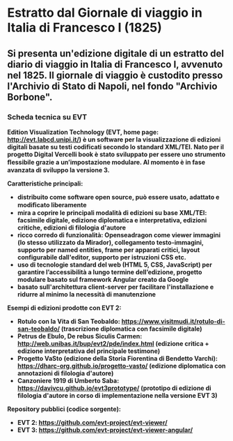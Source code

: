 ﻿# **Estratto dal Giornale di viaggio in Italia di Francesco I (1825)**
## **Si presenta un'edizione digitale di un estratto del diario di viaggio in Italia di Francesco I, avvenuto nel 1825. Il giornale di viaggio è custodito presso l'Archivio di Stato di Napoli, nel fondo "Archivio Borbone".**
### **Scheda tecnica su EVT**
**Edition Visualization Technology (EVT, home page: http://evt.labcd.unipi.it/) è un software per la visualizzazione di edizioni digitali basate su testi codificati secondo lo standard XML/TEI. Nato per il progetto Digital Vercelli book è stato sviluppato per essere uno strumento ﬂessibile grazie a un’impostazione modulare. Al momento è in fase avanzata di sviluppo la versione 3.**

**Caratteristiche principali:**

- **distribuito come software open source, può essere usato, adattato e modiﬁcato liberamente**
- **mira a coprire le principali modalità di edizioni su base XML/TEI: facsimile digitale, edizione diplomatica e interpretativa, edizioni critiche, edizioni di filologia d'autore**
- **ricco corredo di funzionalità: Openseadragon come viewer immagini (lo stesso utilizzato da Mirador), collegamento testo-immagini, supporto per named entities, frame per apparati critici, layout configurabile dall'editor, supporto per istruzioni CSS etc.**
- **uso di tecnologie standard del web (HTML 5, CSS, JavaScript) per garantire l’accessibilità a lungo termine dell’edizione, progetto modulare basato sul framework Angular creato da Google**
- **basato sull'architettura client-server per facilitare l'installazione e ridurre al minimo la necessità di manutenzione**

**Esempi di edizioni prodotte con EVT 2:**

- **Rotulo con la Vita di San Teobaldo: https://www.visitmudi.it/rotulo-di-san-teobaldo/ (trascrizione diplomatica con facsimile digitale)**
- **Petrus de Ebulo, De rebus Siculis Carmen: http://web.unibas.it/bup/evt2/pde/index.html (edizione critica + edizione interpretativa del principale testimone)**
- **Progetto VaSto (edizione della Storia Fiorentina di Bendetto Varchi): https://dharc-org.github.io/progetto-vasto/ (edizione diplomatica con annotazioni di filologia d'autore)**
- **Canzoniere 1919 di Umberto Saba: https://davivcu.github.io/evt3prototype/ (prototipo di edizione di filologia d'autore in corso di implementazione nella versione EVT 3)**

**Repository pubblici (codice sorgente):**

- **EVT 2: https://github.com/evt-project/evt-viewer/**
- **EVT 3: https://github.com/evt-project/evt-viewer-angular/**

